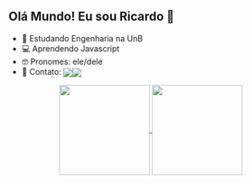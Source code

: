 ## Olá Mundo! Eu sou Ricardo 👋

- 🌱 Estudando Engenharia na UnB
- 💻 Aprendendo Javascript
- 🤓 Pronomes: ele/dele
- 🔗 Contato:  <a href = "mailto:lrsj2003@gmail.com"><img  align="center" src="https://img.shields.io/badge/Gmail-D14836?style=for-the-badge&logo=gmail&logoColor=white" target="_blank"><a href = "https://www.linkedin.com/in/l-ricardo/"><img  align="center" src="https://img.shields.io/badge/LinkedIn-blue?style=for-the-badge&logo=linkedin&logoColor=white" target="_blank"></a>

<div align="center">  
  
  <a href="https://github.com/l-ricardo">
    <img height=160 align="center" src="https://github-readme-stats.vercel.app/api?username=l-ricardo&theme=radical&bg_color=000000&card_width=40&line_height=24&include_all_commits=true&count_private=true&show_icons=true" />
  </a>
  
  <a href="https://github.com/l-ricardo">
    <img height=160 align="center" src="https://github-readme-stats.vercel.app/api/top-langs/?username=l-ricardo&theme=radical&bg_color=000000&card_width=10&layout=compact" />
  </a>
  
</div>
